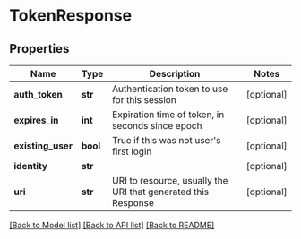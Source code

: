 # TokenResponse

## Properties
Name | Type | Description | Notes
------------ | ------------- | ------------- | -------------
**auth_token** | **str** | Authentication token to use for this session | [optional] 
**expires_in** | **int** | Expiration time of token, in seconds since epoch | [optional] 
**existing_user** | **bool** | True if this was not user&#39;s first login | [optional] 
**identity** | **str** |  | [optional] 
**uri** | **str** | URI to resource, usually the URI that generated this Response | [optional] 

[[Back to Model list]](../README.md#documentation-for-models) [[Back to API list]](../README.md#documentation-for-api-endpoints) [[Back to README]](../README.md)


